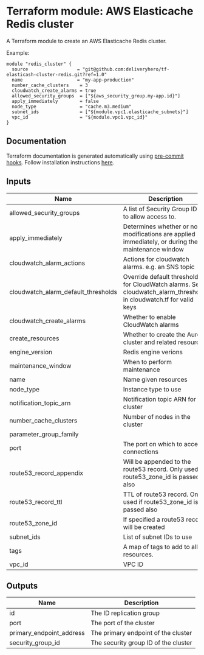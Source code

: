 # Terraform module: AWS Elasticache Redis cluster

A Terraform module to create an AWS Elasticache Redis cluster.

Example:

```hcl
module "redis_cluster" {
  source                  = "git@github.com:deliveryhero/tf-elasticash-cluster-redis.git?ref=1.0"
  name                    = "my-app-production"
  number_cache_clusters    = 3
  cloudwatch_create_alarms = true
  allowed_security_groups  = ["${aws_security_group.my-app.id}"]
  apply_immediately        = false
  node_type                = "cache.m3.medium"
  subnet_ids               = ["${module.vpc1.elasticache_subnets}"]
  vpc_id                   = "${module.vpc1.vpc_id}"
}
```

## Documentation

Terraform documentation is generated automatically using [pre-commit hooks](http://www.pre-commit.com/). Follow installation instructions [here](https://pre-commit.com/#install).

## Inputs

| Name | Description | Type | Default | Required |
|------|-------------|:----:|:-----:|:-----:|
| allowed_security_groups | A list of Security Group ID's to allow access to. | string | `<list>` | no |
| apply_immediately | Determines whether or not modifications are applied immediately, or during the maintenance window | string | `true` | no |
| cloudwatch_alarm_actions | Actions for cloudwatch alarms. e.g. an SNS topic | list | `<list>` | no |
| cloudwatch_alarm_default_thresholds | Override default thresholds for CloudWatch alarms. See cloudwatch_alarm_thresholds in cloudwatch.tf for valid keys | map | `<map>` | no |
| cloudwatch_create_alarms | Whether to enable CloudWatch alarms | string | `false` | no |
| create_resources | Whether to create the Aurora cluster and related resources | string | `true` | no |
| engine_version | Redis engine verions | string | `4.0.10` | no |
| maintenance_window | When to perform maintenance | string | `sun:02:30-sun:03:30` | no |
| name | Name given resources | string | - | yes |
| node_type | Instance type to use | string | `cache.t2.micro` | no |
| notification_topic_arn | Notification topic ARN for the cluster | string | `` | no |
| number_cache_clusters | Number of nodes in the cluster | string | `1` | no |
| parameter_group_family |  | string | `redis4.0` | no |
| port | The port on which to accept connections | string | `6379` | no |
| route53_record_appendix | Will be appended to the route53 record. Only used if route53_zone_id is passed also | string | `.redis` | no |
| route53_record_ttl | TTL of route53 record. Only used if route53_zone_id is passed also | string | `60` | no |
| route53_zone_id | If specified a route53 record will be created | string | `` | no |
| subnet_ids | List of subnet IDs to use | list | - | yes |
| tags | A map of tags to add to all resources. | map | `<map>` | no |
| vpc_id | VPC ID | string | - | yes |

## Outputs

| Name | Description |
|------|-------------|
| id | The ID replication group |
| port | The port of the cluster |
| primary_endpoint_address | The primary endpoint of the cluster |
| security_group_id | The security group ID of the cluster |
